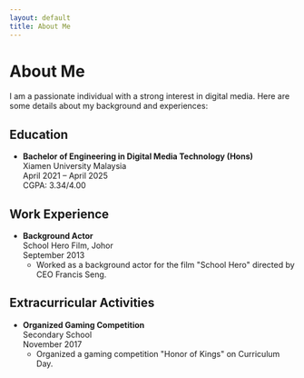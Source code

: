 ```yaml
---
layout: default
title: About Me
---
```


# About Me

I am a passionate individual with a strong interest in digital media. Here are some details about my background and experiences:

## Education

- **Bachelor of Engineering in Digital Media Technology (Hons)**  
  Xiamen University Malaysia  
  April 2021 – April 2025  
  CGPA: 3.34/4.00

## Work Experience

- **Background Actor**  
  School Hero Film, Johor  
  September 2013  
  - Worked as a background actor for the film "School Hero" directed by CEO Francis Seng.

## Extracurricular Activities

- **Organized Gaming Competition**  
  Secondary School  
  November 2017  
  - Organized a gaming competition "Honor of Kings" on Curriculum Day.

